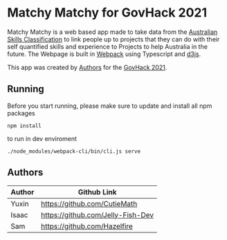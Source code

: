 # Matchy Matchy for GovHack 2021

Matchy Matchy is a web based app made to take data from the [Australian Skills Classification](https://www.nationalskillscommission.gov.au/our-work/australian-skills-classification) to link people up to projects that they can do with their self quantified skills and experience to Projects to help Australia in the future. The Webpage is built in [Webpack](https://webpack.js.org/) using Typescript and [d3js](https://d3js.org).

This app was created by [Authors](#Authors) for the [GovHack 2021](https://govhack.org/).
## Running
Before you start running, please make sure to update and install all npm packages
```
npm install
```

to run in dev enviroment

```
./node_modules/webpack-cli/bin/cli.js serve
```

## Authors

Author | Github Link
-------|------------
Yuxin  | https://github.com/CutieMath
Isaac  | https://github.com/Jelly-Fish-Dev
Sam    | https://github.com/Hazelfire